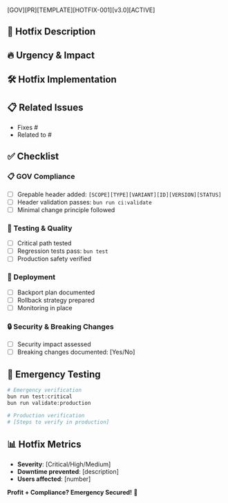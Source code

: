 [GOV][PR][TEMPLATE][HOTFIX-001][v3.0][ACTIVE]

## 🚨 Hotfix Description
<!-- Critical issue that needs immediate attention -->

## 🔥 Urgency & Impact
<!-- Why this is critical and what's the impact -->

## 🛠️ Hotfix Implementation
<!-- Minimal fix applied -->

## 📋 Related Issues
- Fixes #
- Related to #

## ✅ Checklist

### 📋 GOV Compliance
- [ ] Grepable header added: `[SCOPE][TYPE][VARIANT][ID][VERSION][STATUS]`
- [ ] Header validation passes: `bun run ci:validate`
- [ ] Minimal change principle followed

### 🧪 Testing & Quality
- [ ] Critical path tested
- [ ] Regression tests pass: `bun test`
- [ ] Production safety verified

### 🚀 Deployment
- [ ] Backport plan documented
- [ ] Rollback strategy prepared
- [ ] Monitoring in place

### 🔒 Security & Breaking Changes
- [ ] Security impact assessed
- [ ] Breaking changes documented: [Yes/No]

## 🧪 Emergency Testing
<!-- Critical testing steps -->

```bash
# Emergency verification
bun run test:critical
bun run validate:production

# Production verification
# [Steps to verify in production]
```

## 📊 Hotfix Metrics
<!-- Impact and scope -->

- **Severity**: [Critical/High/Medium]
- **Downtime prevented**: [description]
- **Users affected**: [number]

**Profit + Compliance? Emergency Secured!** 🚨
